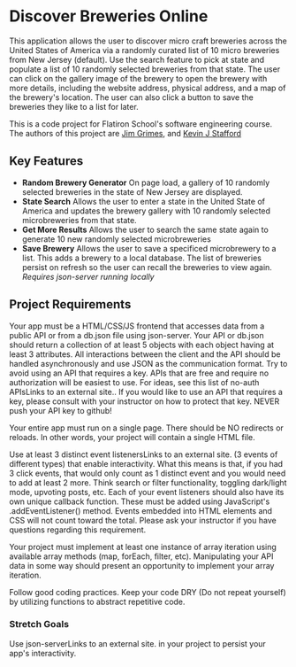# Discover Breweries Online

This application allows the user to discover micro craft breweries across the United States of America via a randomly curated list of 10 micro breweries from New Jersey (default). Use the search feature to pick at state and populate a list of 10 randomly selected breweries from that state. The user can click on the gallery image of the brewery to open the brewery with more details, including the website address, physical address, and a map of the brewery's location. The user can also click a button to save the breweries they like to a list for later. 

This is a code project for Flatiron School's software engineering course. The authors of this project are [Jim Grimes](https://www.github.com/jgrimes86), and [Kevin J Stafford](https://www.github.com/kevinjstafford)

## Key Features
- **Random Brewery Generator** On page load, a gallery of 10 randomly selected breweries in the state of New Jersey are displayed. 
- **State Search** Allows the user to enter a state in the United State of America and updates the brewery gallery with 10 randomly selected microbreweries from that state.
- **Get More Results** Allows the user to search the same state again to generate 10 new randomly selected microbreweries
- **Save Brewery** Allows the user to save a specificed microbrewery to a list. This adds a brewery to a local database. The list of breweries persist on refresh so the user can recall the breweries to view again. *Requires json-server running locally*
## Project Requirements

Your app must be a HTML/CSS/JS frontend that accesses data from a public API or from a db.json file using json-server. Your API or db.json should return a collection of at least 5 objects with each object having at least 3 attributes. All interactions between the client and the API should be handled asynchronously and use JSON as the communication format. Try to avoid using an API that requires a key. APIs that are free and require no authorization will be easiest to use. For ideas, see this list of no-auth APIsLinks to an external site.. If you would like to use an API that requires a key, please consult with your instructor on how to protect that key. NEVER push your API key to github!

Your entire app must run on a single page. There should be NO redirects or reloads. In other words, your project will contain a single HTML file.

Use at least 3 distinct event listenersLinks to an external site. (3 events of different types) that enable interactivity. What this means is that, if you had 3 click events, that would only count as 1 distinct event and you would need to add at least 2 more. Think search or filter functionality, toggling dark/light mode, upvoting posts, etc. Each of your event listeners should also have its own unique callback function. These must be added using JavaScript's .addEventListener() method. Events embedded into HTML elements and CSS will not count toward the total. Please ask your instructor if you have questions regarding this requirement.

Your project must implement at least one instance of array iteration using available array methods (map, forEach, filter, etc). Manipulating your API data in some way should present an opportunity to implement your array iteration.

Follow good coding practices. Keep your code DRY (Do not repeat yourself) by utilizing functions to abstract repetitive code.

### Stretch Goals
Use json-serverLinks to an external site. in your project to persist your app's interactivity.